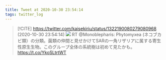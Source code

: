 ```yaml
---
title: Tweet at 2020-10-30 23:54:14
tags: twitter_log
---
```


> [!CITE] https://twitter.com/kaisekiriu/status/1322190080279080968 (2020-10-30 23:54:14)
> ![](https://twitter.com/kaisekiriu/status/1322190080279080968)
> RT @Monoblepharis: Phytomyxea (ネコブカビ類）の分類。菌類の仲間と見せかけてSARの一角リザリアに属する寄生性原生生物。このグループ全体の系統樹は初めて見たかも。
> https://t.co/YkoSLtrtWT

